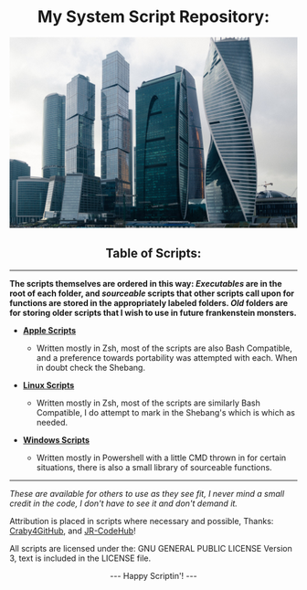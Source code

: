 # <div align="center">My System Script Repository:

![BSD Banner](ximg/Moscow_Skyline.jpeg) </div>

## <div align="center">**Table of Scripts:**</div>

----------------------------------------

**The scripts themselves are ordered in this way: *Executables* are in the root of each folder, and *sourceable* scripts that other scripts call upon for functions are stored in the appropriately labeled folders. *Old* folders are for storing older scripts that I wish to use in future frankenstein monsters.**

- [**Apple Scripts**](/Apple_Scripts)
  - Written mostly in Zsh, most of the scripts are also Bash Compatible, and a preference towards portability was attempted with each. When in doubt check the Shebang.


- [**Linux Scripts**](/Linux_Scripts)
  - Written mostly in Zsh, most of the scripts are similarly Bash Compatible, I do attempt to mark in the Shebang's which is which as needed.


- [**Windows Scripts**](/Windows_Scripts)
  - Written mostly in Powershell with a little CMD thrown in for certain situations, there is also a small library of sourceable functions.  

---------------------------------------

*These are available for others to use as they see fit, I never mind a small credit in the code, I don't have to see it and don't demand it.*

Attribution is placed in scripts where necessary and possible, Thanks: [Craby4GitHub](https://github.com/Craby4GitHub), and [JR-CodeHub](https://github.com/jrkennelly813)!

All scripts are licensed under the: GNU GENERAL PUBLIC LICENSE Version 3, text is included in the LICENSE file.

<div align="center">--- Happy Scriptin'! ---</div>
